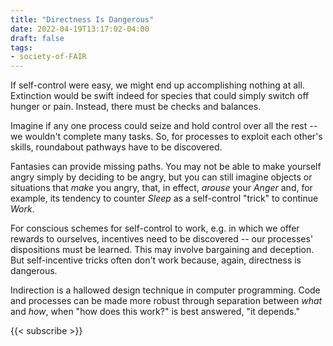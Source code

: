 ```yaml
---
title: "Directness Is Dangerous"
date: 2022-04-19T13:17:02-04:00
draft: false
tags:
- society-of-FAIR
---
```


If self-control were easy, we might end up accomplishing nothing at all. Extinction would be swift indeed for species that could simply switch off hunger or pain. Instead, there must be checks and balances.

Imagine if any one process could seize and hold control over all the rest -- we wouldn't complete many tasks. So, for processes to exploit each other's skills, roundabout pathways have to be discovered.

Fantasies can provide missing paths. You may not be able to make yourself angry simply by deciding to be angry, but you can still imagine objects or situations that *make* you angry, that, in effect, *arouse* your *Anger* and, for example, its tendency to counter *Sleep* as a self-control "trick" to continue *Work*.

For conscious schemes for self-control to work, e.g. in which we offer rewards to ourselves, incentives need to be discovered -- our processes' dispositions must be learned. This may involve bargaining and deception. But self-incentive tricks often don't work because, again, directness is dangerous.

Indirection is a hallowed design technique in computer programming. Code and processes can be made more robust through separation between *what* and *how*, when "how does this work?" is best answered, "it depends."

{{< subscribe >}}